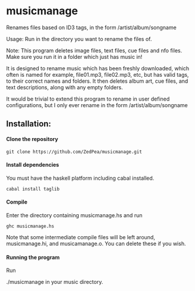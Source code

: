 # musicmanage

Renames files based on ID3 tags, in the form /artist/album/songname

Usage: Run in the directory you want to rename the files of.

Note: This program deletes image files, text files, cue files and nfo files. Make sure you run it in a folder which just has music in!

It is designed to rename music which has been freshly downloaded, which often is named for example, file01.mp3, file02.mp3, etc, but has valid tags, to their correct names and folders. It then deletes album art, cue files, and text descriptions, along with any empty folders.

It would be trivial to extend this program to rename in user defined configurations, but I only ever rename in the form /artist/album/songname

## Installation:

#### Clone the repository
`git clone https://github.com/ZedPea/musicmanage.git`

#### Install dependencies
You must have the haskell platform including cabal installed.

`cabal install taglib`

#### Compile
Enter the directory containing musicmanage.hs and run

`ghc musicmanage.hs`

Note that some intermediate compile files will be left around, musicmanage.hi, and musicamanage.o.
You can delete these if you wish.

#### Running the program
Run 

./musicmanage in your music directory.
